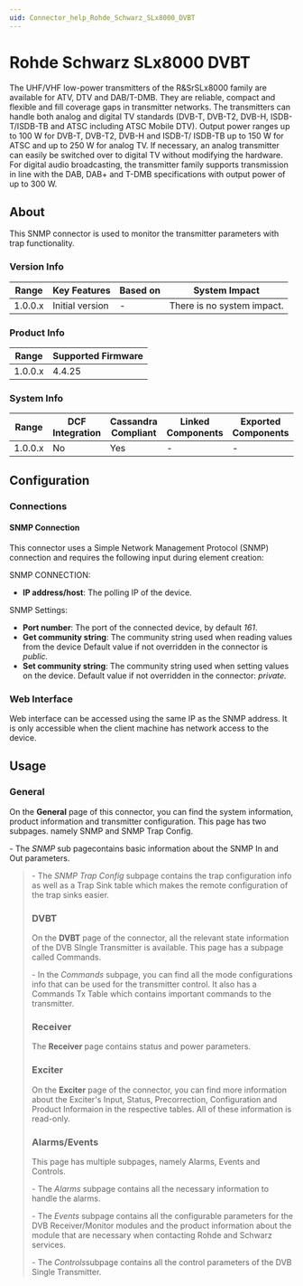 ```yaml
---
uid: Connector_help_Rohde_Schwarz_SLx8000_DVBT
---
```


# Rohde Schwarz SLx8000 DVBT

The UHF/VHF low-power transmitters of the R&SrSLx8000 family are available for ATV, DTV and DAB/T-DMB. They are reliable, compact and flexible and fill coverage gaps in transmitter networks. The transmitters can handle both analog and digital TV standards (DVB-T, DVB-T2, DVB-H, ISDB-T/ISDB-TB and ATSC including ATSC Mobile DTV). Output power ranges up to 100 W for DVB-T, DVB-T2, DVB-H and ISDB-T/ ISDB-TB up to 150 W for ATSC and up to 250 W for analog TV. If necessary, an analog transmitter can easily be switched over to digital TV without modifying the hardware. For digital audio broadcasting, the transmitter family supports transmission in line with the DAB, DAB+ and T-DMB specifications with output power of up to 300 W.

## About

This SNMP connector is used to monitor the transmitter parameters with trap functionality.

### Version Info

| **Range** | **Key Features** | **Based on** | **System Impact**          |
|-----------|------------------|--------------|----------------------------|
| 1.0.0.x   | Initial version  | \-           | There is no system impact. |

### Product Info

| **Range** | **Supported Firmware** |
|-----------|------------------------|
| 1.0.0.x   | 4.4.25                 |

### System Info

| **Range** | **DCF Integration** | **Cassandra Compliant** | **Linked Components** | **Exported Components** |
|-----------|---------------------|-------------------------|-----------------------|-------------------------|
| 1.0.0.x   | No                  | Yes                     | \-                    | \-                      |

## Configuration

### Connections

#### SNMP Connection

This connector uses a Simple Network Management Protocol (SNMP) connection and requires the following input during element creation:

SNMP CONNECTION:

- **IP address/host**: The polling IP of the device.

SNMP Settings:

- **Port number**: The port of the connected device, by default *161*.
- **Get community string**: The community string used when reading values from the device Default value if not overridden in the connector is *public.*
- **Set community string**: The community string used when setting values on the device. Default value if not overridden in the connector: *private.*

### Web Interface

Web interface can be accessed using the same IP as the SNMP address. It is only accessible when the client machine has network access to the device.

## Usage

### General

On the **General** page of this connector, you can find the system information, product information and transmitter configuration. This page has two subpages. namely SNMP and SNMP Trap Config.

\- The *SNMP* sub pagecontains basic information about the SNMP In and Out parameters.

> \- The *SNMP Trap Config* subpage contains the trap configuration info as well as a Trap Sink table which makes the remote configuration of the trap sinks easier.
>
> ### DVBT
>
> On the **DVBT** page of the connector, all the relevant state information of the DVB SIngle Transmitter is available. This page has a subpage called Commands.
>
> \- In the *Commands* subpage, you can find all the mode configurations info that can be used for the transmitter control. It also has a Commands Tx Table which contains important commands to the transmitter.
>
> ### Receiver
>
> The **Receiver** page contains status and power parameters.
>
> ### Exciter
>
> On the **Exciter** page of the connector, you can find more information about the Exciter's Input, Status, Precorrection, Configuration and Product Informaion in the respective tables. All of these information is read-only.
>
> ### Alarms/Events
>
> This page has multiple subpages, namely Alarms, Events and Controls.
>
> \- The *Alarms* subpage contains all the necessary information to handle the alarms.
>
> \- The *Events* subpage contains all the configurable parameters for the DVB Receiver/Monitor modules and the product information about the module that are necessary when contacting Rohde and Schwarz services.
>
> \- The *Controls*subpage contains all the control parameters of the DVB Single Transmitter.
